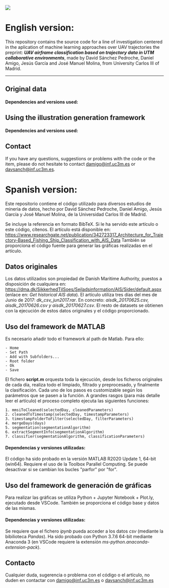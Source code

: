 [![](https://img.shields.io/badge/README-Español-red)](./README.es.md)
# English version:
This repository contains the source code for a line of investigation centered in the aplication of machine learning approaches over UAV trajectories
the preprint: ***UAV airframe classification based on trajectory data in UTM collaborative environments***, made by David Sánchez Pedroche, Daniel Amigo, Jesús García and José Manuel Molina, from University Carlos III of Madrid.





---------

## Original data

    
#### Dependencies and versions used:

  
## Using the illustration generation framework


#### Dependencies and versions used:


## Contact
If you have any questions, suggestions or problems with the code or the item, please do not hesitate to contact damigo@inf.uc3m.es or davsanch@inf.uc3m.es.




# Spanish version:
Este repositorio contiene el código utilizado para diversos estudios de mineria de datos, hecho por David Sánchez Pedroche, Daniel Amigo, Jesús García y José Manuel Molina, de la Universidad Carlos III de Madrid.

Se incluye la referencia en formato BibTeX. Si le ha servido este artículo o este código, cítenos.
El artículo está disponible en: https://www.researchgate.net/publication/342723317_Architecture_for_Trajectory-Based_Fishing_Ship_Classification_with_AIS_Data
También se proporciona el código fuente para generar las gráficas realizadas en el artículo.

## Datos originales
Los datos utilizados son propiedad de Danish Maritime Authority, puestos a disposición de cualquiera en:
https://dma.dk/SikkerhedTilSoes/Sejladsinformation/AIS/Sider/default.aspx (enlace en: *Get historical AIS data*).
El artículo utiliza tres días del mes de Junio de 2017: *dk_csv_jun2017.rar*. En concreto: *aisdk_20170625.csv, aisdk_20170626.csv y aisdk_20170627.csv*.
El resto de datasets se obtienen con la ejecución de estos datos originales y el código proporcionado.

## Uso del framework de MATLAB
  Es necesario añadir todo el framework al path de Matlab. Para ello:
  
  ```
  - Home
  - Set Path
  - Add with Subfolders...
  - Root folder
  - Ok
  - Save
  ```
  
  El fichero **script.m** orquesta toda la ejecución, desde los ficheros originales de cada día, realiza todo el limpiado, filtrado y preprocesado, y finalmente la clasificación. Cada uno de los pasos es customizable según los parámetros que se pasen a la función. A grandes rasgos (para más detalle leer el artículo) el proceso completo ejecuta las siguientes funciones:
  
    1. mmsiToCleaned(selectedDay, cleanedParameters)
    2. cleanedToTimestamp(selectedDay, timestampParameters)
    3. timestampFolderToFilter(selectedDay, filterParameters)
    4. mergeDays(days)
    5. segmentation(segmentationAlgorithm)
    6. extractSegmentInfo(segmentationAlgorithm)
    7. classifier(segmentationAlgorithm, classificationParameters)  
    
#### Dependencias y versiones utilizadas:
El código ha sido probado en la versión MATLAB R2020 Update 1, 64-bit (win64). Requiere el uso de la Toolbox Parallel Computing. Se puede desactivar si se cambian los bucles "parfor" por "for".
  
## Uso del framework de generación de gráficas
Para realizar las gráficas se utiliza Python + Jupyter Notebook + Plot.ly, ejecutado desde VSCode. También se proporciona el código base y datos de las mismas.

#### Dependencias y versiones utilizadas:
Se requiere que el fichero *ipynb* pueda acceder a los datos *csv* (mediante la bibilioteca *Pandas*).
Ha sido probado con Python 3.7.6 64-bit mediante Anaconda 3 (en VSCode requiere la extensión *ms-python.anaconda-extension-pack*).

## Contacto
Cualquier duda, sugerencia o problema con el código o el artículo, no duden en contactar con damigo@inf.uc3m.es o davsanch@inf.uc3m.es